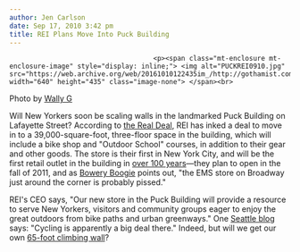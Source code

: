 ```yaml
---
author: Jen Carlson
date: Sep 17, 2010 3:42 pm
title: REI Plans Move Into Puck Building
---
```


	
										<p><span class="mt-enclosure mt-enclosure-image" style="display: inline;"> <img alt="PUCKREI0910.jpg" src="https://web.archive.org/web/20161010122435im_/http://gothamist.com/attachments/arts_jen/PUCKREI0910.jpg" width="640" height="435" class="image-none"> </span><br>
<span class="photo_caption">Photo by <a href="https://web.archive.org/web/20161010122435/http://www.flickr.com/photos/wallyg/2600718640/">Wally G</a></span></p>

<p>Will New Yorkers soon be scaling walls in the landmarked Puck Building on Lafayette Street? According to <a href="https://web.archive.org/web/20161010122435/http://therealdeal.com/newyork/articles/outdoor-gear-retailer-recreational-equipment-coming-to-kushner-companies-landmarked-puck-building">the Real Deal</a>, REI has inked a deal to move in to a 39,000-square-foot, three-floor space in the building, which will include a bike shop and &quot;Outdoor School&quot; courses, in addition to their gear and other goods. The store is their first in New York City, and will be the first retail outlet in the building in <a href="https://web.archive.org/web/20161010122435/http://online.wsj.com/article/SB10001424052748704394704575496261377677230.html?mod=rss_newyork_real_estate">over 100 years</a>&#x2014;they plan to open in the fall of 2011, and as <a href="https://web.archive.org/web/20161010122435/http://www.boweryboogie.com/2010/09/rei-to-open-in-puck-building-next-fall.html">Bowery Boogie</a> points out, &quot;the EMS store on Broadway just around the corner is probably pissed.&quot;</p>

<p>REI&apos;s CEO says, &quot;Our new store in the Puck Building will provide a resource to serve New Yorkers, visitors and community groups eager to enjoy the great outdoors from bike paths and urban greenways.&quot; One <a href="https://web.archive.org/web/20161010122435/http://blog.seattlepi.com/thebigblog/archives/221741.asp">Seattle blog</a> says: &quot;Cycling is apparently a big deal there.&quot; Indeed, but will we get our own <a href="https://web.archive.org/web/20161010122435/http://www.rei.com/stores/11">65-foot climbing wall</a>?</p>					
										
									
				